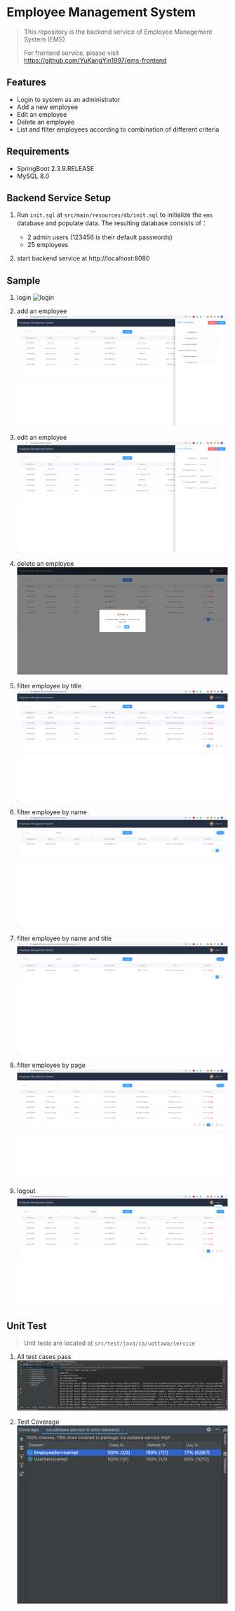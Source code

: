 # Employee Management System

> This repository is the backend service of Employee Management System (EMS)
> 
> For frontend service, please visit https://github.com/YuKangYin1997/ems-frontend

## Features

- Login to system as an administrator
- Add a new employee
- Edit an employee
- Delete an employee
- List and filter employees according to combination of different criteria

## Requirements

- SpringBoot 2.3.9.RELEASE
- MySQL 8.0

## Backend Service Setup

1. Run `init.sql` at `src/main/resources/db/init.sql` to initialize the `ems` database and populate data.
   The resulting database consists of：
   - 2 admin users (123456 is their default passwords)
   - 25 employees
    
2. start backend service at http://localhost:8080


## Sample

1. login
   ![login](src/main/resources/repo/login.png)
   
2. add an employee
   ![addAnEmployee](src/main/resources/repo/addAnEmployee.png)

3. edit an employee
   ![editAnEmployee](src/main/resources/repo/editAnEmployee.png)

4. delete an employee
   ![deleteAnEmployee](src/main/resources/repo/deleteAnEmployee.png)
   
5. filter employee by title
   ![filterEmployeeByTitle](src/main/resources/repo/filterEmployeeByTitle.png)
   
6. filter employee by name
   ![filterEmployeeByName](src/main/resources/repo/filterEmployeeByName.png)
   
7. filter employee by name and title
   ![filterEmployeeByNameAndTitle](src/main/resources/repo/filterEmployeeByNameAndTitle.png)

8. filter employee by page
   ![filterEmployeeByPage](src/main/resources/repo/filterEmployeeByPage.png)
  
9. logout
   ![logout](src/main/resources/repo/logout.png)
 
  
## Unit Test

> Unit tests are located at `src/test/java/ca/uottawa/service`

1. All test cases pass
   ![allTestCasesPass](src/main/resources/repo/allTestCasesPass.png)
   
2. Test Coverage
   ![testCoverage](src/main/resources/repo/testCoverage.png)
